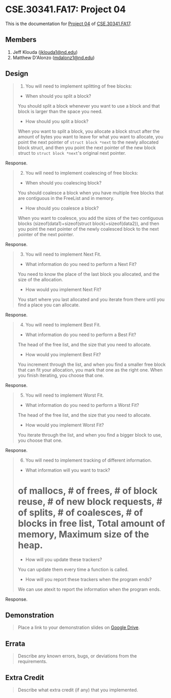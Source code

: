 CSE.30341.FA17: Project 04
==========================

This is the documentation for [Project 04] of [CSE.30341.FA17].

Members
-------

1. Jeff Klouda (jklouda1@nd.edu)
2. Matthew D'Alonzo (mdalonz1@nd.edu)

Design
------

> 1. You will need to implement splitting of free blocks:
>
>   - When should you split a block?
>
>   You should split a block whenever you want to use a block and that block is larger than the space you need.
>
>   - How should you split a block?
>
>   When you want to split a block, you allocate a block struct after the amount of bytes you want to leave for what you want to allocate, you point the next pointer of `struct block *next` to the newly allocated block struct, and then you point the next pointer of the new block struct to `struct block *next`'s original next pointer.  
>
Response.

> 2. You will need to implement coalescing of free blocks:
>
>   - When should you coalescing block?
>
>   You should coalesce a block when you have multiple free blocks that are contiguous in the FreeList and in memory.
>
>   - How should you coalesce a block?
>
>   When you want to coalesce, you add the sizes of the two contiguous blocks (sizeof(data1)+sizeof(struct block)+sizeof(data2)), and then you point the next pointer of the newly coalesced block to the next pointer of the next pointer.   
>
Response.

> 3. You will need to implement Next Fit.
>
>   - What information do you need to perform a Next Fit?
>
>   You need to know the place of the last block you allocated, and the size of the allocation. 
>
>   - How would you implement Next Fit?
>
>   You start where you last allocated and you iterate from there until you find a place you can allocate.
>

Response.

> 4. You will need to implement Best Fit.
>
>   - What information do you need to perform a Best Fit?
>
>   The head of the free list, and the size that you need to allocate.
>
>   - How would you implement Best Fit?
>
>   You increment through the list, and when you find a smaller free block that can fit your allocation, you mark that one as the right one. When you finish iterating, you choose that one.
>

Response.

> 5. You will need to implement Worst Fit.
>
>   - What information do you need to perform a Worst Fit?
>
>   The head of the free list, and the size that you need to allocate.
>
>   - How would you implement Worst Fit?
>
>   You iterate through the list, and when you find a bigger block to use, you choose that one.
>

Response.

> 6. You will need to implement tracking of different information.
>
>   - What information will you want to track?
>
>   # of mallocs, # of frees, # of block reuse, # of new block requests, # of splits, # of coalesces, # of blocks in free list, Total amount of memory, Maximum size of the heap.
>
>   - How will you update these trackers?
>
>   You can update them every time a function is called. 
>
>   - How will you report these trackers when the program ends?
>
>   We can use atexit to report the information when the program ends.
>
Response.

Demonstration
-------------

> Place a link to your demonstration slides on [Google Drive].

Errata
------

> Describe any known errors, bugs, or deviations from the requirements.

Extra Credit
------------

> Describe what extra credit (if any) that you implemented.

[Project 04]:       https://www3.nd.edu/~pbui/teaching/cse.30341.fa17/project04.html
[CSE.30341.FA17]:   https://www3.nd.edu/~pbui/teaching/cse.30341.fa17/
[Google Drive]:     https://drive.google.com
